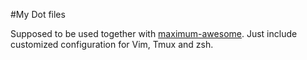 #My Dot files

Supposed to be used together with [maximum-awesome](https://github.com/square/maximum-awesome). Just include customized configuration for Vim, Tmux and zsh.
